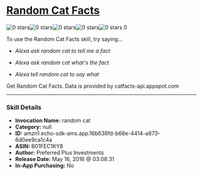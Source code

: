 # [Random Cat Facts](http://alexa.amazon.com/#skills/amzn1.echo-sdk-ams.app.16b636fd-b68e-4414-a873-6d0ee9ca1c4a)
![0 stars](../../images/ic_star_border_black_18dp_1x.png)![0 stars](../../images/ic_star_border_black_18dp_1x.png)![0 stars](../../images/ic_star_border_black_18dp_1x.png)![0 stars](../../images/ic_star_border_black_18dp_1x.png)![0 stars](../../images/ic_star_border_black_18dp_1x.png) 0

To use the Random Cat Facts skill, try saying...

* *Alexa ask random cat to tell me a fact*

* *Alexa ask random cat what's the fact*

* *Alexa tell random cat to say what*

Get Random Cat Facts. 
Data is provided by catfacts-api.appspot.com

***

### Skill Details

* **Invocation Name:** random cat
* **Category:** null
* **ID:** amzn1.echo-sdk-ams.app.16b636fd-b68e-4414-a873-6d0ee9ca1c4a
* **ASIN:** B01FEC1KY8
* **Author:** Preferred Plus Investments
* **Release Date:** May 16, 2016 @ 03:08:31
* **In-App Purchasing:** No
